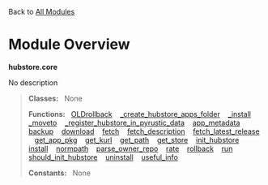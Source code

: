 Back to [All Modules](https://github.com/pyrustic/hubstore/blob/master/docs/modules/README.md#readme)

# Module Overview

**hubstore.core**
 
No description

> **Classes:** &nbsp; None
>
> **Functions:** &nbsp; [OLDrollback](https://github.com/pyrustic/hubstore/blob/master/docs/modules/content/hubstore.core/content/functions.md#oldrollback) &nbsp;&nbsp; [\_create\_hubstore\_apps\_folder](https://github.com/pyrustic/hubstore/blob/master/docs/modules/content/hubstore.core/content/functions.md#_create_hubstore_apps_folder) &nbsp;&nbsp; [\_install](https://github.com/pyrustic/hubstore/blob/master/docs/modules/content/hubstore.core/content/functions.md#_install) &nbsp;&nbsp; [\_moveto](https://github.com/pyrustic/hubstore/blob/master/docs/modules/content/hubstore.core/content/functions.md#_moveto) &nbsp;&nbsp; [\_register\_hubstore\_in\_pyrustic\_data](https://github.com/pyrustic/hubstore/blob/master/docs/modules/content/hubstore.core/content/functions.md#_register_hubstore_in_pyrustic_data) &nbsp;&nbsp; [app\_metadata](https://github.com/pyrustic/hubstore/blob/master/docs/modules/content/hubstore.core/content/functions.md#app_metadata) &nbsp;&nbsp; [backup](https://github.com/pyrustic/hubstore/blob/master/docs/modules/content/hubstore.core/content/functions.md#backup) &nbsp;&nbsp; [download](https://github.com/pyrustic/hubstore/blob/master/docs/modules/content/hubstore.core/content/functions.md#download) &nbsp;&nbsp; [fetch](https://github.com/pyrustic/hubstore/blob/master/docs/modules/content/hubstore.core/content/functions.md#fetch) &nbsp;&nbsp; [fetch\_description](https://github.com/pyrustic/hubstore/blob/master/docs/modules/content/hubstore.core/content/functions.md#fetch_description) &nbsp;&nbsp; [fetch\_latest\_release](https://github.com/pyrustic/hubstore/blob/master/docs/modules/content/hubstore.core/content/functions.md#fetch_latest_release) &nbsp;&nbsp; [get\_app\_pkg](https://github.com/pyrustic/hubstore/blob/master/docs/modules/content/hubstore.core/content/functions.md#get_app_pkg) &nbsp;&nbsp; [get\_kurl](https://github.com/pyrustic/hubstore/blob/master/docs/modules/content/hubstore.core/content/functions.md#get_kurl) &nbsp;&nbsp; [get\_path](https://github.com/pyrustic/hubstore/blob/master/docs/modules/content/hubstore.core/content/functions.md#get_path) &nbsp;&nbsp; [get\_store](https://github.com/pyrustic/hubstore/blob/master/docs/modules/content/hubstore.core/content/functions.md#get_store) &nbsp;&nbsp; [init\_hubstore](https://github.com/pyrustic/hubstore/blob/master/docs/modules/content/hubstore.core/content/functions.md#init_hubstore) &nbsp;&nbsp; [install](https://github.com/pyrustic/hubstore/blob/master/docs/modules/content/hubstore.core/content/functions.md#install) &nbsp;&nbsp; [normpath](https://github.com/pyrustic/hubstore/blob/master/docs/modules/content/hubstore.core/content/functions.md#normpath) &nbsp;&nbsp; [parse\_owner\_repo](https://github.com/pyrustic/hubstore/blob/master/docs/modules/content/hubstore.core/content/functions.md#parse_owner_repo) &nbsp;&nbsp; [rate](https://github.com/pyrustic/hubstore/blob/master/docs/modules/content/hubstore.core/content/functions.md#rate) &nbsp;&nbsp; [rollback](https://github.com/pyrustic/hubstore/blob/master/docs/modules/content/hubstore.core/content/functions.md#rollback) &nbsp;&nbsp; [run](https://github.com/pyrustic/hubstore/blob/master/docs/modules/content/hubstore.core/content/functions.md#run) &nbsp;&nbsp; [should\_init\_hubstore](https://github.com/pyrustic/hubstore/blob/master/docs/modules/content/hubstore.core/content/functions.md#should_init_hubstore) &nbsp;&nbsp; [uninstall](https://github.com/pyrustic/hubstore/blob/master/docs/modules/content/hubstore.core/content/functions.md#uninstall) &nbsp;&nbsp; [useful\_info](https://github.com/pyrustic/hubstore/blob/master/docs/modules/content/hubstore.core/content/functions.md#useful_info)
>
> **Constants:** &nbsp; None
